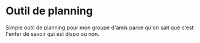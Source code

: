 # Outil de planning

Simple outil de planning pour mon groupe d'amis parce qu'on sait que c'est l'enfer de savoir qui est dispo ou non.